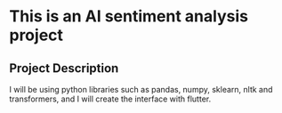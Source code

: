 # This is an AI sentiment analysis project

## Project Description

I will be using python libraries such as pandas, numpy, sklearn, nltk and transformers, and I will create the interface with flutter.

